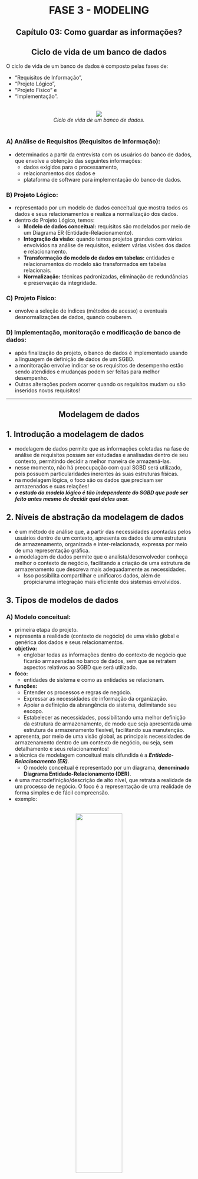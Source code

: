 <div id="fase02" align="center">
<h1>FASE 3 - MODELING</h1>
<h2>Capítulo 03: Como guardar as informações?</h2>
</div>

<div align="center">
<h2>Ciclo de vida de um banco de dados</h2>
</div>

O ciclo de vida de um banco de dados é composto pelas fases de:
- “Requisitos de Informação”, 
- “Projeto Lógico”, 
- “Projeto Físico” e 
- “Implementação”.

<br>
<div align="center">
<img src="../assets/imagens-fase03/ciclo-vida-bd.png"><br>
<em>Ciclo de vida de um banco de dados.</em>
</div>
<br>

### A) Análise de Requisitos (Requisitos de Informação): 
- determinados a partir da entrevista com os usuários do banco de dados, que envolve a obtenção das seguintes informações: 
  - dados exigidos para o processamento,
  - relacionamentos dos dados e 
  - plataforma de software para implementação do banco de dados.

### B) Projeto Lógico:
- representado por um modelo de dados conceitual que mostra todos os dados e seus relacionamentos e realiza a normalização dos dados.
- dentro do Projeto Lógico, temos:
  - **Modelo de dados conceitual:** requisitos são modelados por meio de um Diagrama ER (Entidade-Relacionamento).
  - **Integração da visão:** quando temos projetos grandes com vários envolvidos na análise de requisitos, existem várias visões dos dados e relacionamento.
  - **Transformação do modelo de dados em tabelas:** entidades e relacionamentos do modelo são transformados em tabelas relacionais.
  - **Normalização:** técnicas padronizadas, eliminação de redundâncias e preservação da integridade.

### C) Projeto Físico: 
- envolve a seleção de índices (métodos de acesso) e eventuais desnormalizações de dados, quando couberem.

### D) Implementação, monitoração e modificação de banco de dados: 
- após finalização do projeto, o banco de dados é implementado usando a linguagem de definição de dados de um SGBD.
- a monitoração envolve indicar se os requisitos de desempenho estão sendo atendidos e mudanças podem ser feitas para melhor desempenho. 
- Outras alterações podem ocorrer quando os requisitos mudam ou são inseridos novos requisitos!

---

<div align="center">
<h2>Modelagem de dados</h2>
</div>

## 1. Introdução a modelagem de dados

- modelagem de dados permite que as informações coletadas na fase de análise de requisitos possam ser estudadas e analisadas dentro de seu contexto, permitindo decidir a melhor maneira de armazená-las.
- nesse momento, não há preocupação com qual SGBD será utilizado, pois possuem particularidades inerentes às suas estruturas físicas. 
- na modelagem lógica, o foco são os dados que precisam ser armazenados e suas relações!
- ***o estudo do modelo lógico é tão independente do SGBD que pode ser feito antes mesmo de decidir qual deles usar.***

## 2. Níveis de abstração da modelagem de dados

- é um método de análise que, a partir das necessidades apontadas pelos usuários dentro de um contexto, apresenta os dados de uma estrutura de armazenamento, organizada e inter-relacionada, expressa por meio de uma representação gráfica.
- a modelagem de dados permite que o analista/desenvolvedor conheça melhor o contexto de negócio, facilitando a criação de uma estrutura de armazenamento que descreva mais adequadamente as necessidades.
  - Isso possibilita compartilhar e unificaros dados, além de propiciaruma integração mais eficiente dos sistemas envolvidos.

## 3. Tipos de modelos de dados

### A) Modelo conceitual:

- primeira etapa do projeto.
- representa a realidade (contexto de negócio) de uma visão global e genérica dos dados e seus relacionamentos.
- **objetivo:** 
  - englobar todas as informações dentro do contexto de negócio que ficarão armazenadas no banco de dados, sem que se retratem aspectos relativos ao SGBD que será utilizado.
- **foco:** 
  - entidades de sistema e como as entidades se relacionam.
- **funções:**
  - Entender os processos e regras de negócio.
  - Expressar as necessidades de informação da organização.
  - Apoiar a definição da abrangência do sistema, delimitando seu escopo.
  - Estabelecer as necessidades, possibilitando uma melhor definição da estrutura de armazenamento, de modo que seja apresentada uma estrutura de armazenamento flexível, facilitando sua manutenção.
- apresenta, por meio de uma visão global, as principais necessidades de armazenamento dentro de um contexto de negócio, ou seja, sem detalhamento e seus relacionamentos!
- a técnica de modelagem conceitual mais difundida é a ***Entidade-Relacionamento (ER)***.
  - O modelo conceitual é representado por um diagrama, **denominado Diagrama Entidade-Relacionamento (DER)**.
- é uma macrodefinição/descrição de alto nível, que retrata a realidade de um processo de negócio. O foco é a representação de uma realidade de forma simples e de fácil compreensão.
- exemplo:

<br>
<div align="center">
<img src="../assets/imagens-fase03/exemplo1-er.png" width="50%"><br>
<em>Exemplo de modelo conceitual usando a técnica de Entidade-Relacionamento, que retrata necessidade de armazenar dados dos médicos e consultas realizadas.</em>
</div>
<br>

### B) Modelo lógico de dados:

- logo após o modelo conceitual.
- nível de detalhamento maior.
- descreve as estruturas que serão armazenadas no banco de dados, resultando numa representação gráfica dos dados de maneira lógica.
- nomeia componentes e ações que exercem de um para o outro, mas sem características específicas de um SGBD.
- ***objetivo:***
  - descrição dos elementos (como o detalhamento de atributos, chaves de identificação, integridade referencial e a normalização).
- exemplo:

<br>
<div align="center">
<img src="../assets/imagens-fase03/exemplo1-ml.png" width="50%"><br>
<em>Exemplo de modelo lógico de dados.</em>
</div>
<br>

- sobre o exemplo acima:
  - é possível identificar entidades, atributos, relacionamentos e restrições, como a obrigatoriedade de atributos, representada com os asteriscos vermelhos.
  - há detalhamento das entidades “MÉDICO” e “CONSULTA”, pelo detalhamento dos atributos (matrícula do médico, CRM, nome, código da consulta, data e hora da consulta) e da ação entre as entidades.
  - o padrão de relacionamento, conhecido vulgarmente como “pédegalinha”,indica que um médico poderá realizar várias consultas (quando o relacionamento é “lido” da esquerda para a direita, ou seja, da entidade MÉDICO para a entidade CONSULTA). Ao mesmo tempo, uma consulta deverá ser realizada por um único médico (quando a “leitura” é feita da direita para esquerda, da entidade CONSULTA para a entidade MÉDICO). 
  - para elaboração, foi utilizada a `ferramenta Oracle SQL Developer Data Modeler`, com a notação de Barker.

### C) Modelo físico de dados (ou modelo relacional):

- derivado do modelo lógico.
- última etapa do projeto de banco de dados.
- são detalhados os componentes de estrutura física do banco de dados, como tabelas, campos, tipos de dados, índices, nomenclaturas, exigências (restrições) relativas a conteúdo, domínio dos campos, etc.
- **utiliza-se o SGB** (como Oracle, SQL Server, DB2, MySQL, PostgreSQL, etc).
- após a concepção do modelo físico, um **SCRIPT**, composto por comandos SQL do tipo DDL (Data Definition Language ou Linguagem de Definição de Dados), é gerado.T
  - trata-se de comandos específicos para a criação das estruturas necessárias ao armazenado de dados, como as tabelas!
- exemplo:

<br>
<div align="center">
<img src="../assets/imagens-fase03/exemplo1-mf.png" width="50%"><br>
<em>Exemplo de modelo físico de dados.</em>
</div>
<br>

- no exemplo acima:
  - utilizado o SGCB Oracle Database 11g.
  - o exemplo detalha entidades MÉDICO e CONSULTA, considerando tipos de dados necessários para armazenar o conteúdo de cada atributo descrito no modelo lógico. Entre eles, a identificação, as Chaves Primárias e Estrangeiras, restrições do tipo NOT NULL/NULL, UNIQUE e demais detalhes físicos.

---

<div align="center">
<h2>Abordagem Relacional</h2>
</div>

> Um banco de dados relacional (ou base de dados relacional) é um sistema de armazenamento de dados, baseado nos relacionamentos entre elementos de dados, buscando uma normalização (não redundância) dos dados!

## 1. Modelo Entidade x Relacionamento (MER):

- a abordagem ER é considerada padrão para a modelagem de dados!
- o modelo ER unifica as visões de um modelo relacional.
- seu **objetivo** é desenvolver um modelo que represente as necessidades do negócio!

<br>
<div align="center">
<img src="../assets/imagens-fase03/exemplo1-der.png" width="50%"><br>
<em>Exemplo de Diagrama Entidade-Relacionamento (DER).</em>
</div>
<br>

## 2. Entidade:

- representa uma necessidade de armazenamento.
- é um objeto ou elemento que existe no mundo real, com uma identificação distinta e um significado próprio.
- sua existência pode ser:
  - ***física e tangível***, como pessoas, casa, relógio, computadores, funcionários.O
  - ou ***conceitual e intangível***, como serviços, disciplina escolar, consulta médica.
    - ou seja, a entidade pode ser um evento ou fenômeno!

### ***Como identificar uma entidade?***

- focar no problema em pauta e perguntar-se: "Quais são as ‘coisas’ nesse problema?".
- a maioria delas cairá em uma das seguintes categorias:

  - `Coisas tangíveis`:
    - são os objetos mais fáceis de serem achados.
    - exemplos: livro, avião, veículo...

  - `Funções`:
    - exemplos: médico, paciente, cliente, empregado, supervisor, proprietário, ...
    - funções podem possuir atributos específicos: um médico, por exemplo, possui seu número CRM, que pode ser pertinente no sistema computacional.

  - `Incidentes`:
    - objetos-incidentes são usados para representar uma ocorrência ou um fato, algo que acontece em um determinado período.
    - exemplos: voo, acidente, chamada.

  - `Interações`:
    - objetos-interações geralmente possuem uma qualidade de "transação" ou de "contrato".
    - referem-se a dois ou mais objetos do modelo.
    - exemplos: compra, casamento.

### ***Como representar uma entidade?***

- em um Diagrama de Modelagem de Dados, podemos representar uma ENTIDADE por meiode um retângulo com o nome dela.
- recomendado que o nome da entidade seja representado por uma palavra no singular, com letras maiúsculas.
- não são utilizados acentos ou caracteres especiais, exceto o underline“_”, para separar as palavras, ou seja, **o nome da entidade precisa ser um termo único**.

## 3. Atributos:

- são informações que qualificam e caracterizam uma entidade.
- são tão inerentes a uma entidade que, para serem consideradas únicas,precisam possuir no mínimo dois atributos.
- uma entidade com um único atributo normalmente é agregada a outra entidade!
- é recomendado que o nome do atributo seja representado por uma palavra no singular, com letras minúsculas.
- não são utilizados acentos ou caracteres especiais, exceto o underline“_”, para separar as palavras, ou seja, usar um termo único.

### ***Análise de um atributo:***

- durante o refinamento do modelo de dados, analisar o atributo em relação ao conteúdo que será armazenado. 
- **quanto ao conteúdo armazenado**, podem-se classificar os atributos de acordo com seus **tipos**:

  - `atributo simples`:
    - guarda em si um único valor indivisível.
    - exemplos: nome, código, descrição do produto, data de emissão, data e hora da consulta.

  - `atributo composto`:
    - resultado da soma de vários atributos.
    - exemplos: telefone (DDI + DDD + prefixo + sufixo), endereço (tipo logradouro + logradouro + numero + complemento + CEP + bairro + cidade + estado).

  - `atributo multivalorado`:
    - pode ter várias ocorrências, ou seja, valores associados a ele.
    - exemplo: telefone (uma única pessoa pode ter telefones: residencial, comercial, celular e de recados).
    - no modelo relacional será preciso decompor esse atributo em tabelas (entidades) e campos (atributos).
    - para cada Atributo Multivalorado, criar uma tabela contendo:
      - como Chave Estrangeira, a Chave Primária da tabela que representa o conjunto de entidades que têm o Atributo Multivalorado.
      - o valor do atributo.
    - a Chave Primária da nova tabela é a combinação da Chave Estrangeira e do valor do atributo.

  - `atributo determinante`: 
    - sua característica é garantir a unicidade de cada ocorrência da entidade.
    - o conteúdo normalmente identifica um objeto, uma pessoa, um produto, individualmente.
    - exemplos: matrícula de um aluno, número de uma nota fiscal, código de um produto, número de uma conta corrente, código do RENAVAM.

## 4. Instâncias ou ocorrências de uma entidade

- é cada existência ou ocorrência de um objeto na entidade.
- representa um conjunto de valores que serão armazenados após a implementação da estrutura de armazenamento a partir de um SGBD.

> é importante não confundir a entidade ou seus atributos com o **conteúdo** que será armazenado após a implementação do banco de dados por meio de um SGBD!

### ***a) Tupla:***

- é uma estrutura de atributos relacionados e interdependentes que residem em uma entidade.
- é a linha de registro!
- uma ocorrência também é conhecida como instância, tupla ou registro. No Projeto Lógico, equivale a uma instância ou ocorrência da entidade. No Projeto Físico, equivale a um registro ou linha da tabela.

### ***b) Identificação-Chave:***

- identificam a entidade de maneira única, garantindo que as informações não se repitam.
- exemplos: RG, CPF, CNH, carteira profissional, conta bancária.
- quando um atributo tem característica de determinante em uma estrutura de armazenamento, podemos dizer que é “candidato” a ser escolhido. Esse atributo identificará cada ocorrência da entidade de forma única,conhecida como **Chave Primária**!

### ***c) Chave Primária:***

- atributo que identifica uma única ocorrência dentro de uma entidade, ou seja, o atributo “identificador ou determinante” que foi classificado anteriormente!
- geralmente,são utilizados campos numéricos como Chave Primária de uma entidade.
- toda entidade deve conter uma Chave Primária.
- pode ser formada por um ou mais atributos, a fim de garantir a unicidade das ocorrências de uma entidade!

### ***d) Chave Estrangeira:***

- é o atributo que estabelece a relação entre duas entidades.
- faz referência a um atributo Chave Primária, que normalmente pertence a outra entidade.
- seu **objetivo** é assegurar a integridade referencial entre os elementos associados. 
- a integridade referencial garante que as ocorrências de uma entidade que se relaciona com outra entidade farão citação a uma Chave Primária existente, ou seja, cadastrada!

## 4. Tipos de Entidade

### A) ***Entidade FORTE*** (Primária ou Principal): 

- entidades de dados que possuem alto grau de independência com relação à existência e identificação.
- não têm dependência com nenhuma outra entidade para formar seu conceito.
- normalmente são entidades fundamentais, cujo objetivo é manter as transações de negócio da empresa!
- exemplos: banco, pedido, nota fiscal, aluno, funcionário.

### B) ***Entidade FRACA*** (ou Dependente):

- são entidades vinculadas à existência de uma entidade principal, não existem por si sós, estãoc ondicionadasa outra única entidade, da qual elas dependem!
- por defifição, é uma entidade subordinada em que a Chave Primária é formada pela Chave Estrangeira – proveniente da relação com a Entidade Forte – associada a um atributo da própria Entidade Fraca!
- exemplos: dependente, item de pedido, agência, nota aluno.

> a Entidade Fraca no modelo lógico ***não possui Chave Primária***. 

### C) ***Entidade Associativa***:

- não existem em um “Modelo Entidade-Relacionamento” por si sós, estão subordinadas à existência de duas ou mais entidades.
- exemplos: Voo, Acidente, Casamento, Registro de Chamado.

---

## Dicas para identificar entidades:

1. Examine os substantivos. Eles são objetos de significado próprio.
2. Dê um nome a cada entidade.
3. Há informação relevante a respeito da entidade,necessária às operações da empresa?
4. Cada ocorrência da entidade tem um identificador único (chave)?
5. Escreva uma descrição da suposta entidade (CD é o produto básico de venda da empresa. Exemplos de CDs).
6. Faça um diagrama com, pelo menos, alguns de seus atributos!

--- 

## FAST TEST

